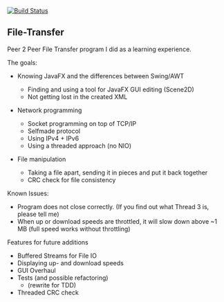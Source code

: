 [![Build Status](https://travis-ci.org/baschermann/File-Transfer.svg?branch=master)](https://travis-ci.org/baschermann/File-Transfer)

## File-Transfer 

Peer 2 Peer File Transfer program I did as a learning experience.

The goals:
- Knowing JavaFX and the differences between Swing/AWT
  - Finding and using a tool for JavaFX GUI editing (Scene2D)
  - Not getting lost in the created XML

- Network programming
  - Socket programming on top of TCP/IP
  - Selfmade protocol
  - Using IPv4 + IPv6
  - Using a threaded approach (no NIO)

- File manipulation
  - Taking a file apart, sending it in pieces and put it back together
  - CRC check for file consistency

Known Issues:
- Program does not close correctly. (If you find out what Thread 3 is, please tell me)
- When up or download speeds are throttled, it will slow down above ~1 MB (full speed works without throttling)

Features for future additions
- Buffered Streams for File IO
- Displaying up- and download speeds
- GUI Overhaul
- Tests (and possible refactoring)
  - (rewrite for TDD)
- Threaded CRC check
